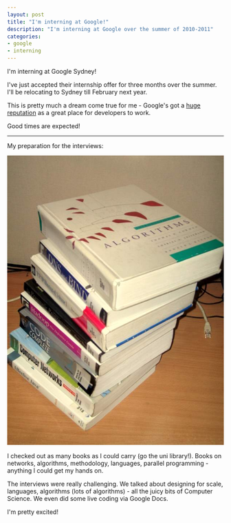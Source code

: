 ```yaml
---
layout: post
title: "I'm interning at Google!"
description: "I'm interning at Google over the summer of 2010-2011"
categories:
- google
- interning
---
```


I'm interning at Google Sydney! 

I've just accepted their internship offer for three months over the summer.
I'll be relocating to Sydney till February next year.

This is pretty much a dream come true for me - Google's got a 
[huge](http://steve-yegge.blogspot.com/2008/03/get-that-job-at-google.html)
[reputation](http://www.kaushik.net/avinash/2008/02/10-insights-from-11-months-of-working-at-google.html)
as a great place for developers to work. 

Good times are expected!

* * *

My preparation for the interviews:

<img src="/images/books.jpg" alt="I checked out the entire computer science dept of the Uni library">

I checked out as many books as I could carry (go the uni library!). Books on
networks, algorithms, methodology, languages, parallel programming - anything I
could get my hands on.

The interviews were really challenging. We talked about designing for scale,
languages, algorithms (lots of algorithms) - all the juicy bits of Computer
Science. We even did some live coding via Google Docs.

I'm pretty excited!
